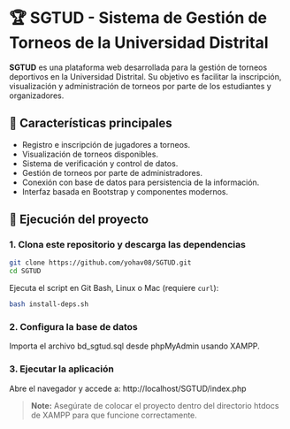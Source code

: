 # 🏆 SGTUD - Sistema de Gestión de Torneos de la Universidad Distrital
**SGTUD** es una plataforma web desarrollada para la gestión de torneos deportivos en la Universidad Distrital. Su objetivo es facilitar la inscripción, visualización y administración de torneos por parte de los estudiantes y organizadores. 

## 📌 Características principales
- Registro e inscripción de jugadores a torneos.
- Visualización de torneos disponibles.
- Sistema de verificación y control de datos.
- Gestión de torneos por parte de administradores.
- Conexión con base de datos para persistencia de la información.
- Interfaz basada en Bootstrap y componentes modernos.

## 🚀 Ejecución del proyecto

### 1. Clona este repositorio y descarga las dependencias

```bash
git clone https://github.com/yohav08/SGTUD.git
cd SGTUD
```
Ejecuta el script en Git Bash, Linux o Mac (requiere `curl`):
```bash
bash install-deps.sh
```
### 2. Configura la base de datos
Importa el archivo bd_sgtud.sql desde phpMyAdmin usando XAMPP.

### 3. Ejecutar la aplicación
Abre el navegador y accede a: http://localhost/SGTUD/index.php

> **Note:** Asegúrate de colocar el proyecto dentro del directorio htdocs de XAMPP para que funcione correctamente.
